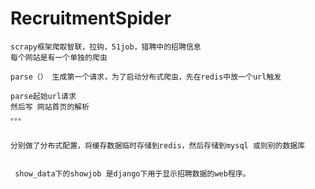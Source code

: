 # RecruitmentSpider
	scrapy框架爬取智联，拉钩，51job，猎聘中的招聘信息
  	每个网站是有一个单独的爬虫
	
	parse（） 生成第一个请求，为了启动分布式爬虫，先在redis中放一个url触发

	parse起始url请求
	然后写 网站首页的解析
	。。。
	
	
	分别做了分布式配置，将缓存数据临时存储到redis，然后存储到mysql 或则别的数据库
	
	
	 show_data下的showjob 是django下用于显示招聘数据的web程序。
